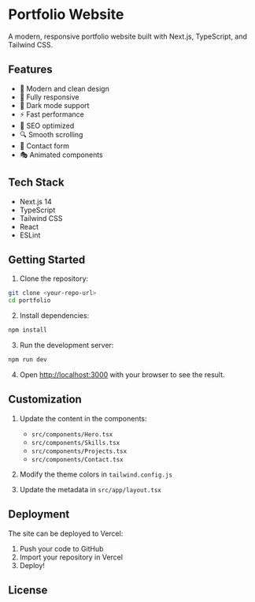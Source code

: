 # Portfolio Website

A modern, responsive portfolio website built with Next.js, TypeScript, and Tailwind CSS.

## Features

- 🎨 Modern and clean design
- 📱 Fully responsive
- 🌙 Dark mode support
- ⚡ Fast performance
- 🎯 SEO optimized
- 🔍 Smooth scrolling
- 📝 Contact form
- 🎭 Animated components

## Tech Stack

- Next.js 14
- TypeScript
- Tailwind CSS
- React
- ESLint

## Getting Started

1. Clone the repository:
```bash
git clone <your-repo-url>
cd portfolio
```

2. Install dependencies:
```bash
npm install
```

3. Run the development server:
```bash
npm run dev
```

4. Open [http://localhost:3000](http://localhost:3000) with your browser to see the result.

## Customization

1. Update the content in the components:
   - `src/components/Hero.tsx`
   - `src/components/Skills.tsx`
   - `src/components/Projects.tsx`
   - `src/components/Contact.tsx`

2. Modify the theme colors in `tailwind.config.js`

3. Update the metadata in `src/app/layout.tsx`

## Deployment

The site can be deployed to Vercel:

1. Push your code to GitHub
2. Import your repository in Vercel
3. Deploy!

## License
